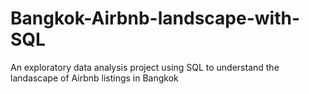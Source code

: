 # Bangkok-Airbnb-landscape-with-SQL
An exploratory data analysis project using SQL to understand the landascape of Airbnb listings in Bangkok
